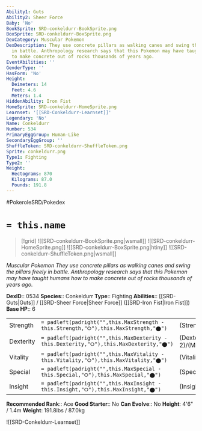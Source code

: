 ```yaml
---
Ability1: Guts
Ability2: Sheer Force
Baby: 'No'
BookSprite: SRD-conkeldurr-BookSprite.png
BoxSprite: SRD-conkeldurr-BoxSprite.png
DexCategory: Muscular Pokemon
DexDescription: They use concrete pillars as walking canes and swing the pillars freely
  in battle. Anthropology research says that this Pokemon may have taught humans how
  to make concrete out of rocks thousands of years ago.
EventAbilities: ''
GenderType: ''
HasForm: 'No'
Height:
  Deimeters: 14
  Feet: 4.6
  Meters: 1.4
HiddenAbility: Iron Fist
HomeSprite: SRD-conkeldurr-HomeSprite.png
Learnset: '[[SRD-Conkeldurr-Learnset]]'
Legendary: 'No'
Name: Conkeldurr
Number: 534
PrimaryEggGroup: Human-Like
SecondaryEggGroup: ''
ShuffleToken: SRD-conkeldurr-ShuffleToken.png
Sprite: conkeldurr.png
Type1: Fighting
Type2: ''
Weight:
  Hectograms: 870
  Kilograms: 87.0
  Pounds: 191.8
---
```


#PokeroleSRD/Pokedex

# `= this.name`

> [!grid]
> ![[SRD-conkeldurr-BookSprite.png|wsmall]]
> ![[SRD-conkeldurr-HomeSprite.png]]
> ![[SRD-conkeldurr-BoxSprite.png|htiny]]
> ![[SRD-conkeldurr-ShuffleToken.png|wsmall]]


*Muscular Pokemon*
*They use concrete pillars as walking canes and swing the pillars freely in battle. Anthropology research says that this Pokemon may have taught humans how to make concrete out of rocks thousands of years ago.*

**DexID**:: 0534
**Species**:: Conkeldurr
**Type**:: Fighting
**Abilities**:: [[SRD-Guts|Guts]] / [[SRD-Sheer Force|Sheer Force]] ([[SRD-Iron Fist|Iron Fist]])
**Base HP**:: 6

|           |                                                                                        |                                          |
| --------- | -------------------------------------------------------------------------------------- | ---------------------------------------- |
| Strength  | `= padleft(padright("",this.MaxStrength - this.Strength,"⭘"),this.MaxStrength,"⬤")`    | (Strength::3)/(MaxStrength::7)   |
| Dexterity | `= padleft(padright("",this.MaxDexterity - this.Dexterity,"⭘"),this.MaxDexterity,"⬤")` | (Dexterity:: 2)/(MaxDexterity::4) |
| Vitality  | `= padleft(padright("",this.MaxVitality - this.Vitality,"⭘"),this.MaxVitality,"⬤")`    | (Vitality::3)/(MaxVitality::6)   |
| Special   | `= padleft(padright("",this.MaxSpecial - this.Special,"⭘"),this.MaxSpecial,"⬤")`       | (Special::2)/(MaxSpecial::4)     |
| Insight   | `= padleft(padright("",this.MaxInsight - this.Insight,"⭘"),this.MaxInsight,"⬤")`       | (Insight::2)/(MaxInsight::4)     |


**Recommended Rank**:: Ace
**Good Starter**:: No
**Can Evolve**:: No
**Height**: 4'6" / 1.4m
**Weight**: 191.8lbs / 87.0kg

![[SRD-Conkeldurr-Learnset]]